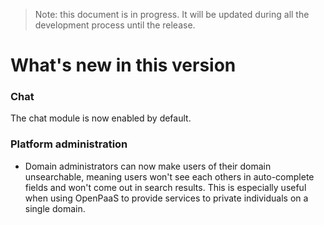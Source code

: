 
> Note: this document is in progress. It will be updated during all the development process until the release.

# What's new in this version

### Chat
The chat module is now enabled by default.

### Platform administration
- Domain administrators can now make users of their domain unsearchable, meaning users won't see each others in auto-complete fields and won't come out in search results. This is especially useful when using OpenPaaS to provide services to private individuals on a single domain.
